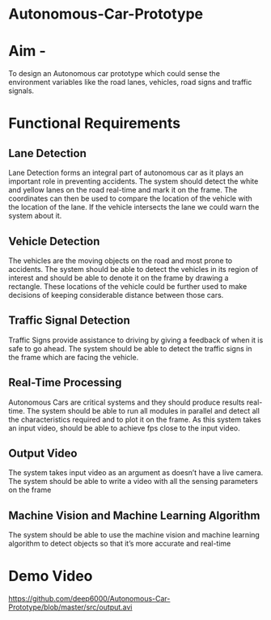 # Autonomous-Car-Prototype

# Aim -
To design an Autonomous car prototype which could sense the environment variables like the road lanes, vehicles, road signs and traffic signals.

# Functional Requirements
## Lane Detection
Lane Detection forms an integral part of autonomous car as it plays an important role in preventing accidents. The system should detect the white and yellow lanes on the road real-time and mark it on the frame.
The coordinates can then be used to compare the location of the vehicle with the location of the lane. If the vehicle intersects the lane we could warn the system about it.

## Vehicle Detection
The vehicles are the moving objects on the road and most prone to accidents. The system should be able to detect the vehicles in its region of interest and should be able to denote it on the frame by drawing a rectangle.
These locations of the vehicle could be further used to make decisions of keeping considerable distance between those cars.

## Traffic Signal Detection
Traffic Signs provide assistance to driving by giving a feedback of when it is safe to go ahead. The system should be able to detect the traffic signs in the frame which are facing the vehicle.

## Real-Time Processing
Autonomous Cars are critical systems and they should produce results real- time.
The system should be able to run all modules in parallel and detect all the characteristics required and to plot it on the frame. As this system takes an input video, should be able to achieve fps close to the input video.  

## Output Video
The system takes input video as an argument as doesn’t have a live camera. The system should be able to write a video with all the sensing parameters on the frame

## Machine Vision and Machine Learning  Algorithm
The system should be able to use the machine vision and machine learning  algorithm to detect objects so that it’s more accurate and real-time

# Demo Video
https://github.com/deep6000/Autonomous-Car-Prototype/blob/master/src/output.avi
